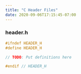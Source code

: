 ```yaml
---
title: "C Header Files"
date: 2020-09-06T17:15:45-07:00
---
```


### header.h

```h
#ifndef HEADER_H
#define HEADER_H

// TODO: Put definitions here

#endif // HEADER_H
```
